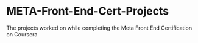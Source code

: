 # META-Front-End-Cert-Projects
The projects worked on while completing the Meta Front End Certification on Coursera
